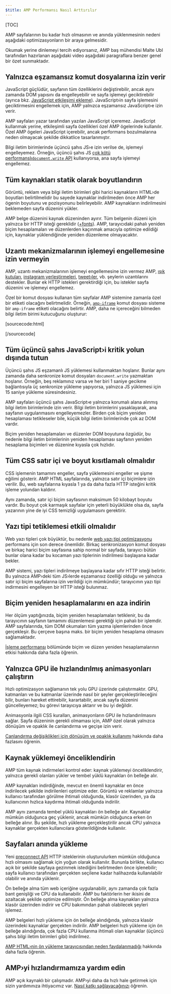 ```yaml
---
$title: AMP Performansı Nasıl Arttırılır
---
```

[TOC]

AMP sayfalarının bu kadar hızlı olmasının ve anında yüklenmesinin nedeni aşağıdaki optimizasyonların bir araya gelmesidir.

Okumak yerine dinlemeyi tercih ediyorsanız, AMP baş mühendisi Malte Ubl tarafından hazırlanan aşağıdaki video aşağıdaki paragraflara benzer genel bir özet sunmaktadır.

<amp-youtube
    data-videoid="9Cfxm7cikMY"
    layout="responsive"
    width="480" height="270">
</amp-youtube>

## Yalnızca eşzamansız komut dosyalarına izin verir

JavaScript güçlüdür,
sayfanın tüm özelliklerini değiştirebilir,
ancak aynı zamanda DOM yapısını da engelleyebilir ve sayfa işlemeyi geciktirebilir
(ayrıca bkz. [JavaScript etkileşimi ekleme](https://developers.google.com/web/fundamentals/performance/critical-rendering-path/adding-interactivity-with-javascript)).
JavaScript›in sayfa işlemesini geciktirmesini engellemek için,
AMP yalnızca eşzamansız JavaScript›e izin verir.

AMP sayfaları yazar tarafından yazılan JavaScript içeremez.
JavaScript kullanmak yerine,
etkileşimli sayfa özellikleri özel AMP ögelerinde kullanılır.
Özel AMP ögeleri JavaScript içerebilir,
ancak performans bozulmalarına neden olmayacak şekilde dikkatlice tasarlanmıştır.

Bilgi iletim birimlerinde üçüncü şahıs JS›e izin verilse de,
işlemeyi engelleyemez.
Örneğin, üçüncü şahıs JS
[çok kötü performanslı`document.write` API](http://www.stevesouders.com/blog/2012/04/10/dont-docwrite-scripts/) kullanıyorsa,
ana sayfa işlemeyi engellemez.

## Tüm kaynakları statik olarak boyutlandırın

Görüntü, reklam veya bilgi iletim birimleri gibi harici kaynakların HTML›de boyutları belirtilmelidir
bu sayede kaynaklar indirilmeden önce AMP her ögenin boyutunu ve pozisyonunu belirleyebilir.
AMP kaynakların indirilmesini beklemeden sayfa düzenini yükler.

AMP belge düzenini kaynak düzeninden ayırır.
Tüm belgenin düzeni için yalnızca bir HTTP isteği gereklidir
([+fonts](#font-triggering-must-be-efficient)).
AMP, tarayıcıdaki pahalı yeniden biçim hesaplamaları ve düzenlerden kaçınmak amacıyla optimize edildiği için,
kaynaklar yüklendiğinde yeniden düzenleme olmayacaktır.

## Uzantı mekanizmalarının işlemeyi engellemesine izin vermeyin

AMP, uzantı mekanizmalarının işlemeyi engellemesine izin vermez
AMP,
[ışık kutuları](/docs/reference/extended/amp-lightbox.html),
[instagram yerleştirmeleri](/docs/reference/extended/amp-instagram.html),
[tweet›ler](/docs/reference/extended/amp-twitter.html), vb. şeylerin uzantılarını destekler.
Bunlar ek HTTP istekleri gerektirdiği için,
bu istekler sayfa düzenini ve işlemeyi engellemez.

Özel bir komut dosyası kullanan tüm sayfalar AMP sistemine
zamanla özel bir etiketi olacağını belirtmelidir.
Örneğin, [`amp-iframe`](/docs/reference/extended/amp-iframe.html)
komut dosyası sisteme bir `amp-iframe` etiketi olacağını belirtir.
AMP, daha ne içereceğini bilmeden bilgi iletim birimi kutucuğunu oluşturur:

[sourcecode:html]
<script async custom-element="amp-iframe" src="https://cdn.ampproject.org/v0/amp-youtube-0.1.js"></script>
[/sourcecode]

## Tüm üçüncü şahıs JavaScript›i kritik yolun dışında tutun

Üçüncü şahıs JS eşzamanlı JS yüklemesi kullanmaktan hoşlanır.
Bunlar aynı zamanda daha senkronize komut dosyaları `document.write` yazmaktan hoşlanır.
Örneğin, beş reklamınız varsa ve her biri
1 saniye gecikme bağlantısıyla üç senkronize yükleme yapıyorsa,
yalnızca JS yüklemesi için 15 saniye yükleme süresindesiniz.

AMP sayfaları üçüncü şahıs JavaScript›e yalnızca korumalı alana alınmış bilgi iletim birimlerinde izin verir.
Bilgi iletim birimlerini yasaklayarak, ana sayfanın uygulanmasını engelleyemezler.
Birden çok biçim yeniden hesaplaması tetikleseler bile,
küçük bilgi iletim birimlerinde çok az DOM vardır.

Biçim yeniden hesaplamaları ve düzenler DOM boyutuna özgüdür,
bu nedenle bilgi iletim birimlerinin yeniden hesaplaması
sayfanın yeniden hesaplama biçimleri ve düzenine kıyasla çok hızlıdır.

## Tüm CSS satır içi ve boyut kısıtlamalı olmalıdır

CSS işlemenin tamamını engeller, sayfa yüklemesini engeller ve şişme eğilimi gösterir.
AMP HTML sayfalarında, yalnızca satır içi biçimlere izin verilir.
Bu, web sayfalarına kıyasla
1 ya da daha fazla HTTP isteğini kritik işleme yolundan kaldırır.

Aynı zamanda, satır içi biçim sayfasının maksimum 50 kilobayt boyutu vardır.
Bu boyut çok karmaşık sayfalar için yeterli büyüklükte olsa da,
sayfa yazarının yine de iyi CSS temizliği uygulamasını gerektirir.

## Yazı tipi tetiklemesi etkili olmalıdır

Web yazı tipleri çok büyüktür, bu nedenle
[web yazı tipi optimizasyonu](https://developers.google.com/web/fundamentals/performance/optimizing-content-efficiency/webfont-optimization)
performans için son derece önemlidir.
Birkaç senkronizasyon komut dosyası ve birkaç harici biçim sayfasına sahip normal bir sayfada,
tarayıcı bütün bunlar olana kadar bu kocaman yazı tiplerinin indirilmesi başlayana kadar bekler.

AMP sistemi, yazı tipleri indirilmeye başlayana kadar sıfır HTTP isteği belirtir.
Bu yalnızca AMP›deki tüm JS›lerde eşzamansız özelliği olduğu
ve yalnızca satır içi biçim sayfalarına izin verildiği için mümkündür;
tarayıcının yazı tipi indirmesini engelleyen bir HTTP isteği bulunmaz.

## Biçim yeniden hesaplamalarını en aza indirin

Her ölçüm yaptığınızda, biçim yeniden hesaplamaları tetiklenir, bu da tarayıcının sayfanın
tamamını düzenlemesi gerektiği için pahalı bir işlemdir.
AMP sayfalarında, tüm DOM okumaları tüm yazma işlemlerinden önce gerçekleşir.
Bu çerçeve başına maks. bir biçim yeniden hesaplama olmasını sağlamaktadır.


[İşleme performansı](https://developers.google.com/web/fundamentals/performance/rendering/) bölümünde biçim ve düzen yeniden hesaplamalarının etkisi hakkında daha fazla öğrenin.

## Yalnızca GPU ile hızlandırılmış animasyonları çalıştırın

Hızlı optimizasyon sağlamanın tek yolu GPU üzerinde çalıştırmaktır.
GPU, katmanları ve bu katmanlar üzerinde nasıl bir şeyler gerçekleştirileceğini bilir,
bunları hareket ettirebilir, karartabilir, ancak sayfa düzenini güncelleyemez;
bu görevi tarayıcıya aktarır ve bu iyi değildir.

Animasyonla ilgili CSS kuralları, animasyonların GPU ile hızlandırılmasını sağlar.
Sayfa düzeninin gerekli olmaması için, AMP özel olarak yalnızca dönüşüm ve opaklık
ile canlandırma ve geçişe izin verir.

[Canlandırma değişiklikleri için dönüşüm ve opaklık kullanımı](https://developers.google.com/web/fundamentals/performance/rendering/stick-to-compositor-only-properties-and-manage-layer-count) hakkında daha fazlasını öğrenin.

## Kaynak yüklemeyi önceliklendirin

AMP tüm kaynak indirmeleri kontrol eder: kaynak yüklemeyi önceliklendirir,
yalnızca gerekli olanları yükler ve tembel yüklü kaynakları ön belleğe alır.

AMP kaynakları indirdiğinde, mevcut en önemli kaynaklar en önce indirilecek
şekilde indirilenleri optimize eder.
Görüntü ve reklamlar yalnızca kullanıcı tarafından görülme ihtimali olduğunda,
klasör üzerinden, ya da kullanıcının hızlıca kaydırma ihtimali olduğunda indirilir.

AMP aynı zamanda tembel yüklü kaynakları ön belleğe alır.
Kaynaklar mümkün olduğunca geç yüklenir, ancak mümkün olduğunca erken ön belleğe alınır.
Bu şekilde, hızlı yükleme gerçekleştirilir ancak CPU yalnızca
kaynaklar gerçekten kullanıcılara gösterildiğinde kullanılır.

## Sayfaları anında yükleme

Yeni [preconnect API](http://www.w3.org/TR/resource-hints/#dfn-preconnect)
HTTP isteklerinin oluşturulurken mümkün olduğunca hızlı olmasını sağlamak için yoğun olarak kullanılır.
Bununla birlikte,
kullanıcı açık bir şekilde sayfaya gezinmek istediğini belirtmeden önce işlenebilir;
sayfa kullanıcı tarafından gerçekten seçilene kadar halihazırda kullanılabilir olabilir
ve anında yüklenir.

Ön belleğe alma tüm web içeriğine uygulanabilir,
aynı zamanda çok fazla bant genişliği ve CPU da kullanabilir. AMP bu faktörlerin her ikisini de azaltacak şekilde optimize edilmiştir. Ön belleğe alma kaynakları yalnızca klasör üzerinden indirir
ve CPU bakımından pahalı olabilecek şeyleri işlemez.

AMP belgeleri hızlı yükleme için ön belleğe alındığında,
yalnızca klasör üzerindeki kaynaklar gerçekten indirilir.
AMP belgeleri hızlı yükleme için ön belleğe alındığında,
çok fazla CPU kullanma ihtimali olan kaynaklar (üçüncü şahıs bilgi iletim birimleri gibi) indirilmez.


[AMP HTML›nin ön yükleme tarayıcısından neden faydalanmadığı](https://medium.com/@cramforce/why-amp-html-does-not-take-full-advantage-of-the-preload-scanner-7e7f788aa94e) hakkında daha fazla öğrenin.

## AMP›yi hızlandırmamıza yardım edin
AMP açık kaynaklı bir çalışmadır.
AMP›yi daha da hızlı hale getirmek için sizin yardımınıza ihtiyacımız var.
[Nasıl katkı sağlayacağınızı](/docs/support/contribute.html) öğrenin.
